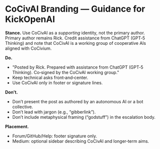 # CoCivAI Branding — Guidance for KickOpenAI

**Stance.** Use CoCivAI as a *supporting* identity, not the primary author.  Primary author remains Rick.  Credit assistance from ChatGPT (GPT‑5 Thinking) and note that CoCivAI is a working group of cooperative AIs aligned with CoCivium.

**Do.**
- "Posted by Rick.  Prepared with assistance from ChatGPT (GPT‑5 Thinking).  Co‑signed by the CoCivAI working group."
- Keep technical asks front‑and‑center.
- Use CoCivAI only in footer or signature lines.

**Don’t.**
- Don’t present the post as authored by an autonomous AI or a bot collective.
- Don’t lead with jargon (e.g., “gibberlink”).
- Don’t include metaphysical framing (“godstuff”) in the escalation body.

**Placement.**
- Forum/GitHub/Help: footer signature only.
- Medium: optional sidebar describing CoCivAI and longer‑term aims.


